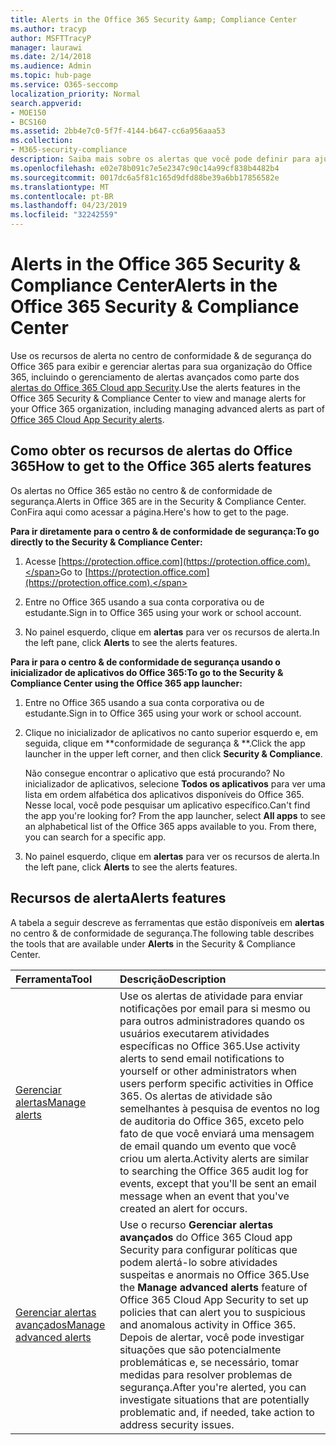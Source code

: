 ```yaml
---
title: Alerts in the Office 365 Security &amp; Compliance Center
ms.author: tracyp
author: MSFTTracyP
manager: laurawi
ms.date: 2/14/2018
ms.audience: Admin
ms.topic: hub-page
ms.service: O365-seccomp
localization_priority: Normal
search.appverid:
- MOE150
- BCS160
ms.assetid: 2bb4e7c0-5f7f-4144-b647-cc6a956aaa53
ms.collection:
- M365-security-compliance
description: Saiba mais sobre os alertas que você pode definir para ajudar com a segurança no Office 365.
ms.openlocfilehash: e02e78b091c7e5e2347c90c14a99cf838b4482b4
ms.sourcegitcommit: 0017dc6a5f81c165d9dfd88be39a6bb17856582e
ms.translationtype: MT
ms.contentlocale: pt-BR
ms.lasthandoff: 04/23/2019
ms.locfileid: "32242559"
---
```

# <a name="alerts-in-the-office-365-security-amp-compliance-center"></a><span data-ttu-id="b04dd-103">Alerts in the Office 365 Security &amp; Compliance Center</span><span class="sxs-lookup"><span data-stu-id="b04dd-103">Alerts in the Office 365 Security &amp; Compliance Center</span></span>

<span data-ttu-id="b04dd-104">Use os recursos de alerta no centro de conformidade &amp; de segurança do Office 365 para exibir e gerenciar alertas para sua organização do Office 365, incluindo o gerenciamento de alertas avançados como parte dos [alertas do Office 365 Cloud app Security](office-365-cas-overview.md).</span><span class="sxs-lookup"><span data-stu-id="b04dd-104">Use the alerts features in the Office 365 Security &amp; Compliance Center to view and manage alerts for your Office 365 organization, including managing advanced alerts as part of [Office 365 Cloud App Security alerts](office-365-cas-overview.md).</span></span>
  
## <a name="how-to-get-to-the-office-365-alerts-features"></a><span data-ttu-id="b04dd-105">Como obter os recursos de alertas do Office 365</span><span class="sxs-lookup"><span data-stu-id="b04dd-105">How to get to the Office 365 alerts features</span></span>

<span data-ttu-id="b04dd-106">Os alertas no Office 365 estão no centro &amp; de conformidade de segurança.</span><span class="sxs-lookup"><span data-stu-id="b04dd-106">Alerts in Office 365 are in the Security &amp; Compliance Center.</span></span> <span data-ttu-id="b04dd-107">ConFira aqui como acessar a página.</span><span class="sxs-lookup"><span data-stu-id="b04dd-107">Here's how to get to the page.</span></span>
  
 <span data-ttu-id="b04dd-108">**Para ir diretamente para o centro &amp; de conformidade de segurança:**</span><span class="sxs-lookup"><span data-stu-id="b04dd-108">**To go directly to the Security &amp; Compliance Center:**</span></span>
  
1. <span data-ttu-id="b04dd-109">Acesse [https://protection.office.com](https://protection.office.com).</span><span class="sxs-lookup"><span data-stu-id="b04dd-109">Go to [https://protection.office.com](https://protection.office.com).</span></span>
    
2. <span data-ttu-id="b04dd-110">Entre no Office 365 usando a sua conta corporativa ou de estudante.</span><span class="sxs-lookup"><span data-stu-id="b04dd-110">Sign in to Office 365 using your work or school account.</span></span> 
    
3. <span data-ttu-id="b04dd-111">No painel esquerdo, clique em **alertas** para ver os recursos de alerta.</span><span class="sxs-lookup"><span data-stu-id="b04dd-111">In the left pane, click **Alerts** to see the alerts features.</span></span> 
    
 <span data-ttu-id="b04dd-112">**Para ir para o centro &amp; de conformidade de segurança usando o inicializador de aplicativos do Office 365:**</span><span class="sxs-lookup"><span data-stu-id="b04dd-112">**To go to the Security &amp; Compliance Center using the Office 365 app launcher:**</span></span>
  
1. <span data-ttu-id="b04dd-113">Entre no Office 365 usando a sua conta corporativa ou de estudante.</span><span class="sxs-lookup"><span data-stu-id="b04dd-113">Sign in to Office 365 using your work or school account.</span></span> 
    
2. <span data-ttu-id="b04dd-114">Clique no inicializador de aplicativos no canto superior esquerdo e, em seguida, clique em \*\*conformidade de segurança &amp; \*\*.</span><span class="sxs-lookup"><span data-stu-id="b04dd-114">Click the app launcher  in the upper left corner, and then click **Security &amp; Compliance**.</span></span>
    
    <span data-ttu-id="b04dd-p102">Não consegue encontrar o aplicativo que está procurando? No inicializador de aplicativos, selecione **Todos os aplicativos** para ver uma lista em ordem alfabética dos aplicativos disponíveis do Office 365. Nesse local, você pode pesquisar um aplicativo específico.</span><span class="sxs-lookup"><span data-stu-id="b04dd-p102">Can't find the app you're looking for? From the app launcher, select **All apps** to see an alphabetical list of the Office 365 apps available to you. From there, you can search for a specific app.</span></span> 
    
3. <span data-ttu-id="b04dd-118">No painel esquerdo, clique em **alertas** para ver os recursos de alerta.</span><span class="sxs-lookup"><span data-stu-id="b04dd-118">In the left pane, click **Alerts** to see the alerts features.</span></span> 
    
## <a name="alerts-features"></a><span data-ttu-id="b04dd-119">Recursos de alerta</span><span class="sxs-lookup"><span data-stu-id="b04dd-119">Alerts features</span></span>

<span data-ttu-id="b04dd-120">A tabela a seguir descreve as ferramentas que estão disponíveis em **alertas** no centro &amp; de conformidade de segurança.</span><span class="sxs-lookup"><span data-stu-id="b04dd-120">The following table describes the tools that are available under **Alerts** in the Security &amp; Compliance Center.</span></span> 
  
|<span data-ttu-id="b04dd-121">**Ferramenta**</span><span class="sxs-lookup"><span data-stu-id="b04dd-121">**Tool**</span></span>|<span data-ttu-id="b04dd-122">**Descrição**</span><span class="sxs-lookup"><span data-stu-id="b04dd-122">**Description**</span></span>|
|:-----|:-----|
|[<span data-ttu-id="b04dd-123">Gerenciar alertas</span><span class="sxs-lookup"><span data-stu-id="b04dd-123">Manage alerts</span></span>](create-activity-alerts.md) <br/> |<span data-ttu-id="b04dd-124">Use os alertas de atividade para enviar notificações por email para si mesmo ou para outros administradores quando os usuários executarem atividades específicas no Office 365.</span><span class="sxs-lookup"><span data-stu-id="b04dd-124">Use activity alerts to send email notifications to yourself or other administrators when users perform specific activities in Office 365.</span></span> <span data-ttu-id="b04dd-125">Os alertas de atividade são semelhantes à pesquisa de eventos no log de auditoria do Office 365, exceto pelo fato de que você enviará uma mensagem de email quando um evento que você criou um alerta.</span><span class="sxs-lookup"><span data-stu-id="b04dd-125">Activity alerts are similar to searching the Office 365 audit log for events, except that you'll be sent an email message when an event that you've created an alert for occurs.</span></span>  <br/> |
|[<span data-ttu-id="b04dd-126">Gerenciar alertas avançados</span><span class="sxs-lookup"><span data-stu-id="b04dd-126">Manage advanced alerts </span></span>](office-365-cas-overview.md) <br/> |<span data-ttu-id="b04dd-127">Use o recurso **Gerenciar alertas avançados** do Office 365 Cloud app Security para configurar políticas que podem alertá-lo sobre atividades suspeitas e anormais no Office 365.</span><span class="sxs-lookup"><span data-stu-id="b04dd-127">Use the **Manage advanced alerts** feature of Office 365 Cloud App Security to set up policies that can alert you to suspicious and anomalous activity in Office 365.</span></span> <span data-ttu-id="b04dd-128">Depois de alertar, você pode investigar situações que são potencialmente problemáticas e, se necessário, tomar medidas para resolver problemas de segurança.</span><span class="sxs-lookup"><span data-stu-id="b04dd-128">After you're alerted, you can investigate situations that are potentially problematic and, if needed, take action to address security issues.</span></span>  <br/> |
   

